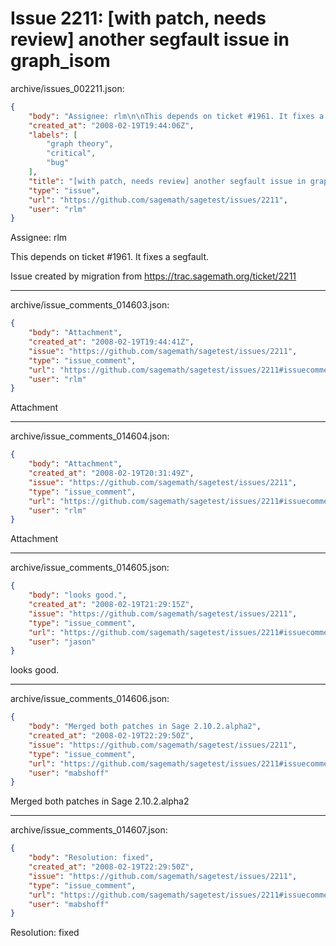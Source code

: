# Issue 2211: [with patch, needs review] another segfault issue in graph_isom

archive/issues_002211.json:
```json
{
    "body": "Assignee: rlm\n\nThis depends on ticket #1961. It fixes a segfault.\n\nIssue created by migration from https://trac.sagemath.org/ticket/2211\n\n",
    "created_at": "2008-02-19T19:44:06Z",
    "labels": [
        "graph theory",
        "critical",
        "bug"
    ],
    "title": "[with patch, needs review] another segfault issue in graph_isom",
    "type": "issue",
    "url": "https://github.com/sagemath/sagetest/issues/2211",
    "user": "rlm"
}
```
Assignee: rlm

This depends on ticket #1961. It fixes a segfault.

Issue created by migration from https://trac.sagemath.org/ticket/2211





---

archive/issue_comments_014603.json:
```json
{
    "body": "Attachment",
    "created_at": "2008-02-19T19:44:41Z",
    "issue": "https://github.com/sagemath/sagetest/issues/2211",
    "type": "issue_comment",
    "url": "https://github.com/sagemath/sagetest/issues/2211#issuecomment-14603",
    "user": "rlm"
}
```

Attachment



---

archive/issue_comments_014604.json:
```json
{
    "body": "Attachment",
    "created_at": "2008-02-19T20:31:49Z",
    "issue": "https://github.com/sagemath/sagetest/issues/2211",
    "type": "issue_comment",
    "url": "https://github.com/sagemath/sagetest/issues/2211#issuecomment-14604",
    "user": "rlm"
}
```

Attachment



---

archive/issue_comments_014605.json:
```json
{
    "body": "looks good.",
    "created_at": "2008-02-19T21:29:15Z",
    "issue": "https://github.com/sagemath/sagetest/issues/2211",
    "type": "issue_comment",
    "url": "https://github.com/sagemath/sagetest/issues/2211#issuecomment-14605",
    "user": "jason"
}
```

looks good.



---

archive/issue_comments_014606.json:
```json
{
    "body": "Merged both patches in Sage 2.10.2.alpha2",
    "created_at": "2008-02-19T22:29:50Z",
    "issue": "https://github.com/sagemath/sagetest/issues/2211",
    "type": "issue_comment",
    "url": "https://github.com/sagemath/sagetest/issues/2211#issuecomment-14606",
    "user": "mabshoff"
}
```

Merged both patches in Sage 2.10.2.alpha2



---

archive/issue_comments_014607.json:
```json
{
    "body": "Resolution: fixed",
    "created_at": "2008-02-19T22:29:50Z",
    "issue": "https://github.com/sagemath/sagetest/issues/2211",
    "type": "issue_comment",
    "url": "https://github.com/sagemath/sagetest/issues/2211#issuecomment-14607",
    "user": "mabshoff"
}
```

Resolution: fixed
